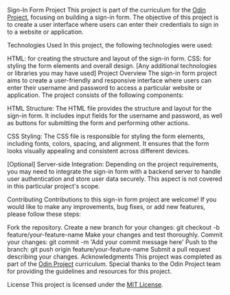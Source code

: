 Sign-In Form Project
This project is part of the curriculum for the <a href="https://www.theodinproject.com/">Odin Project</a>, focusing on building a sign-in form. The objective of this project is to create a user interface where users can enter their credentials to sign in to a website or application.

Technologies Used
In this project, the following technologies were used:

HTML: for creating the structure and layout of the sign-in form.
CSS: for styling the form elements and overall design.
[Any additional technologies or libraries you may have used]
Project Overview
The sign-in form project aims to create a user-friendly and responsive interface where users can enter their username and password to access a particular website or application. The project consists of the following components:

HTML Structure: The HTML file provides the structure and layout for the sign-in form. It includes input fields for the username and password, as well as buttons for submitting the form and performing other actions.

CSS Styling: The CSS file is responsible for styling the form elements, including fonts, colors, spacing, and alignment. It ensures that the form looks visually appealing and consistent across different devices.

[Optional] Server-side Integration: Depending on the project requirements, you may need to integrate the sign-in form with a backend server to handle user authentication and store user data securely. This aspect is not covered in this particular project's scope.

Contributing
Contributions to this sign-in form project are welcome! If you would like to make any improvements, bug fixes, or add new features, please follow these steps:

Fork the repository.
Create a new branch for your changes: git checkout -b feature/your-feature-name
Make your changes and test thoroughly.
Commit your changes: git commit -m 'Add your commit message here'
Push to the branch: git push origin feature/your-feature-name
Submit a pull request describing your changes.
Acknowledgments
This project was completed as part of the <a href="https://www.theodinproject.com/">Odin Project</a> curriculum. Special thanks to the Odin Project team for providing the guidelines and resources for this project.

License
This project is licensed under the <a href="https://chat.openai.com/LICENSE.md">MIT License</a>.
